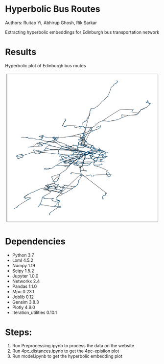 # Hyperbolic Bus Routes
Authors: Ruitao Yi, Abhirup Ghosh, Rik Sarkar

Extracting hyperbolic embeddings for Edinburgh bus transportation network

# Results

Hyperbolic plot of Edinburgh bus routes

![](results/transportation.png)

# Dependencies

* Python 3.7
* Lxml 4.5.2
* Numpy 1.19
* Scipy 1.5.2
* Jupyter 1.0.0
* Networkx 2.4
* Pandas 1.1.0
* Mpu 0.23.1
* Joblib 0.12
* Gensim 3.8.3
* Plotly 4.9.0
* Iteration_utilities 0.10.1

# Steps:
1. Run Preprocessing.ipynb to process the data on the website
2. Run 4pc_distances.ipynb to get the 4pc-episilon plot
3. Run model.ipynb to get the hyperbolic embedding plot
